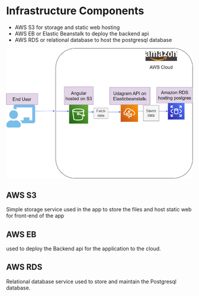 # Infrastructure Components   

- AWS S3 for storage and static web hosting   
- AWS EB or Elastic Beanstalk to deploy the backend api
- AWS RDS or relational database to host the postgresql database   


!['AWS cloud services diagram'](../diagrams/infrastructure.png)

## AWS S3   

Simple storage service used in the app to store the files and host static web for front-end of the app

## AWS EB   

used to deploy the Backend api for the application to the cloud.   

## AWS RDS   

Relational database service used to store and maintain the Postgresql database.